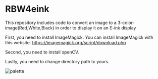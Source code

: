 # RBW4eink
This repository includes code to convert an image to a 3-color-image(Red,White,Black) in order to display it on an E-ink display

First, you need to install ImageMagick.
You can install ImageMagick with this website. https://imagemagick.org/script/download.php

Second, you need to install openCV. 

Lastly, you need to change directory path to yours.

![palette](https://user-images.githubusercontent.com/51149024/130324534-11e1dbff-43b4-4576-89c6-5af9d1e8be84.png)

